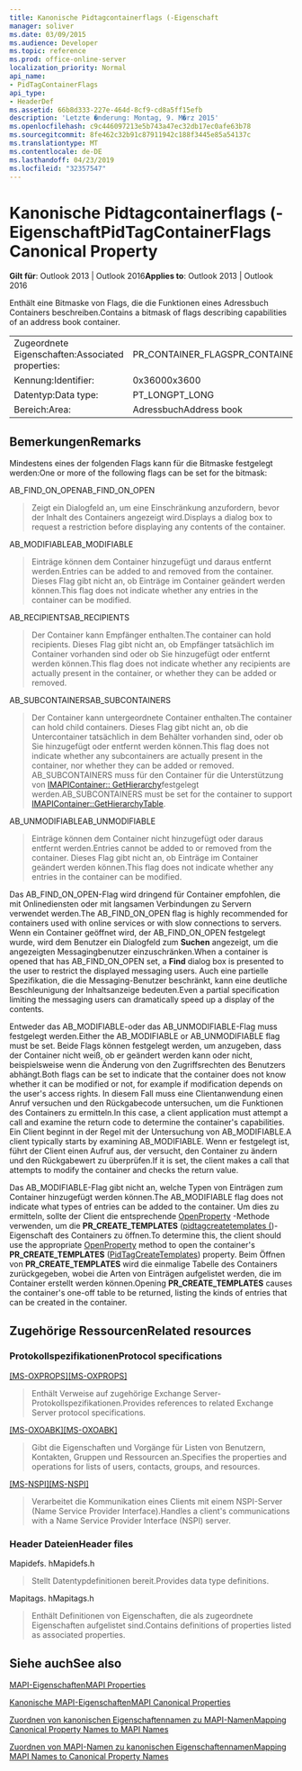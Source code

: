 ```yaml
---
title: Kanonische Pidtagcontainerflags (-Eigenschaft
manager: soliver
ms.date: 03/09/2015
ms.audience: Developer
ms.topic: reference
ms.prod: office-online-server
localization_priority: Normal
api_name:
- PidTagContainerFlags
api_type:
- HeaderDef
ms.assetid: 66b8d333-227e-464d-8cf9-cd8a5ff15efb
description: 'Letzte �nderung: Montag, 9. M�rz 2015'
ms.openlocfilehash: c9c446097213e5b743a47ec32db17ec0afe63b78
ms.sourcegitcommit: 8fe462c32b91c87911942c188f3445e85a54137c
ms.translationtype: MT
ms.contentlocale: de-DE
ms.lasthandoff: 04/23/2019
ms.locfileid: "32357547"
---
```

# <a name="pidtagcontainerflags-canonical-property"></a><span data-ttu-id="7e1fa-103">Kanonische Pidtagcontainerflags (-Eigenschaft</span><span class="sxs-lookup"><span data-stu-id="7e1fa-103">PidTagContainerFlags Canonical Property</span></span>

  
  
<span data-ttu-id="7e1fa-104">**Gilt für**: Outlook 2013 | Outlook 2016</span><span class="sxs-lookup"><span data-stu-id="7e1fa-104">**Applies to**: Outlook 2013 | Outlook 2016</span></span> 
  
<span data-ttu-id="7e1fa-105">Enthält eine Bitmaske von Flags, die die Funktionen eines Adressbuch Containers beschreiben.</span><span class="sxs-lookup"><span data-stu-id="7e1fa-105">Contains a bitmask of flags describing capabilities of an address book container.</span></span> 
  
|||
|:-----|:-----|
|<span data-ttu-id="7e1fa-106">Zugeordnete Eigenschaften:</span><span class="sxs-lookup"><span data-stu-id="7e1fa-106">Associated properties:</span></span>  <br/> |<span data-ttu-id="7e1fa-107">PR_CONTAINER_FLAGS</span><span class="sxs-lookup"><span data-stu-id="7e1fa-107">PR_CONTAINER_FLAGS</span></span>  <br/> |
|<span data-ttu-id="7e1fa-108">Kennung:</span><span class="sxs-lookup"><span data-stu-id="7e1fa-108">Identifier:</span></span>  <br/> |<span data-ttu-id="7e1fa-109">0x3600</span><span class="sxs-lookup"><span data-stu-id="7e1fa-109">0x3600</span></span>  <br/> |
|<span data-ttu-id="7e1fa-110">Datentyp:</span><span class="sxs-lookup"><span data-stu-id="7e1fa-110">Data type:</span></span>  <br/> |<span data-ttu-id="7e1fa-111">PT_LONG</span><span class="sxs-lookup"><span data-stu-id="7e1fa-111">PT_LONG</span></span>  <br/> |
|<span data-ttu-id="7e1fa-112">Bereich:</span><span class="sxs-lookup"><span data-stu-id="7e1fa-112">Area:</span></span>  <br/> |<span data-ttu-id="7e1fa-113">Adressbuch</span><span class="sxs-lookup"><span data-stu-id="7e1fa-113">Address book</span></span>  <br/> |
   
## <a name="remarks"></a><span data-ttu-id="7e1fa-114">Bemerkungen</span><span class="sxs-lookup"><span data-stu-id="7e1fa-114">Remarks</span></span>

<span data-ttu-id="7e1fa-115">Mindestens eines der folgenden Flags kann für die Bitmaske festgelegt werden:</span><span class="sxs-lookup"><span data-stu-id="7e1fa-115">One or more of the following flags can be set for the bitmask:</span></span>
  
<span data-ttu-id="7e1fa-116">AB_FIND_ON_OPEN</span><span class="sxs-lookup"><span data-stu-id="7e1fa-116">AB_FIND_ON_OPEN</span></span> 
  
> <span data-ttu-id="7e1fa-117">Zeigt ein Dialogfeld an, um eine Einschränkung anzufordern, bevor der Inhalt des Containers angezeigt wird.</span><span class="sxs-lookup"><span data-stu-id="7e1fa-117">Displays a dialog box to request a restriction before displaying any contents of the container.</span></span> 
    
<span data-ttu-id="7e1fa-118">AB_MODIFIABLE</span><span class="sxs-lookup"><span data-stu-id="7e1fa-118">AB_MODIFIABLE</span></span> 
  
> <span data-ttu-id="7e1fa-119">Einträge können dem Container hinzugefügt und daraus entfernt werden.</span><span class="sxs-lookup"><span data-stu-id="7e1fa-119">Entries can be added to and removed from the container.</span></span> <span data-ttu-id="7e1fa-120">Dieses Flag gibt nicht an, ob Einträge im Container geändert werden können.</span><span class="sxs-lookup"><span data-stu-id="7e1fa-120">This flag does not indicate whether any entries in the container can be modified.</span></span>
    
<span data-ttu-id="7e1fa-121">AB_RECIPIENTS</span><span class="sxs-lookup"><span data-stu-id="7e1fa-121">AB_RECIPIENTS</span></span> 
  
> <span data-ttu-id="7e1fa-122">Der Container kann Empfänger enthalten.</span><span class="sxs-lookup"><span data-stu-id="7e1fa-122">The container can hold recipients.</span></span> <span data-ttu-id="7e1fa-123">Dieses Flag gibt nicht an, ob Empfänger tatsächlich im Container vorhanden sind oder ob Sie hinzugefügt oder entfernt werden können.</span><span class="sxs-lookup"><span data-stu-id="7e1fa-123">This flag does not indicate whether any recipients are actually present in the container, or whether they can be added or removed.</span></span> 
    
<span data-ttu-id="7e1fa-124">AB_SUBCONTAINERS</span><span class="sxs-lookup"><span data-stu-id="7e1fa-124">AB_SUBCONTAINERS</span></span> 
  
> <span data-ttu-id="7e1fa-125">Der Container kann untergeordnete Container enthalten.</span><span class="sxs-lookup"><span data-stu-id="7e1fa-125">The container can hold child containers.</span></span> <span data-ttu-id="7e1fa-126">Dieses Flag gibt nicht an, ob die Untercontainer tatsächlich in dem Behälter vorhanden sind, oder ob Sie hinzugefügt oder entfernt werden können.</span><span class="sxs-lookup"><span data-stu-id="7e1fa-126">This flag does not indicate whether any subcontainers are actually present in the container, nor whether they can be added or removed.</span></span> <span data-ttu-id="7e1fa-127">AB_SUBCONTAINERS muss für den Container für die Unterstützung von [IMAPIContainer:: GetHierarchy](imapicontainer-gethierarchytable.md)festgelegt werden.</span><span class="sxs-lookup"><span data-stu-id="7e1fa-127">AB_SUBCONTAINERS must be set for the container to support [IMAPIContainer::GetHierarchyTable](imapicontainer-gethierarchytable.md).</span></span> 
    
<span data-ttu-id="7e1fa-128">AB_UNMODIFIABLE</span><span class="sxs-lookup"><span data-stu-id="7e1fa-128">AB_UNMODIFIABLE</span></span> 
  
> <span data-ttu-id="7e1fa-129">Einträge können dem Container nicht hinzugefügt oder daraus entfernt werden.</span><span class="sxs-lookup"><span data-stu-id="7e1fa-129">Entries cannot be added to or removed from the container.</span></span> <span data-ttu-id="7e1fa-130">Dieses Flag gibt nicht an, ob Einträge im Container geändert werden können.</span><span class="sxs-lookup"><span data-stu-id="7e1fa-130">This flag does not indicate whether any entries in the container can be modified.</span></span> 
    
<span data-ttu-id="7e1fa-131">Das AB_FIND_ON_OPEN-Flag wird dringend für Container empfohlen, die mit Onlinediensten oder mit langsamen Verbindungen zu Servern verwendet werden.</span><span class="sxs-lookup"><span data-stu-id="7e1fa-131">The AB_FIND_ON_OPEN flag is highly recommended for containers used with online services or with slow connections to servers.</span></span> <span data-ttu-id="7e1fa-132">Wenn ein Container geöffnet wird, der AB_FIND_ON_OPEN festgelegt wurde, wird dem Benutzer ein Dialogfeld zum **Suchen** angezeigt, um die angezeigten Messagingbenutzer einzuschränken.</span><span class="sxs-lookup"><span data-stu-id="7e1fa-132">When a container is opened that has AB_FIND_ON_OPEN set, a **Find** dialog box is presented to the user to restrict the displayed messaging users.</span></span> <span data-ttu-id="7e1fa-133">Auch eine partielle Spezifikation, die die Messaging-Benutzer beschränkt, kann eine deutliche Beschleunigung der Inhaltsanzeige bedeuten.</span><span class="sxs-lookup"><span data-stu-id="7e1fa-133">Even a partial specification limiting the messaging users can dramatically speed up a display of the contents.</span></span> 
  
<span data-ttu-id="7e1fa-134">Entweder das AB_MODIFIABLE-oder das AB_UNMODIFIABLE-Flag muss festgelegt werden.</span><span class="sxs-lookup"><span data-stu-id="7e1fa-134">Either the AB_MODIFIABLE or AB_UNMODIFIABLE flag must be set.</span></span> <span data-ttu-id="7e1fa-135">Beide Flags können festgelegt werden, um anzugeben, dass der Container nicht weiß, ob er geändert werden kann oder nicht, beispielsweise wenn die Änderung von den Zugriffsrechten des Benutzers abhängt.</span><span class="sxs-lookup"><span data-stu-id="7e1fa-135">Both flags can be set to indicate that the container does not know whether it can be modified or not, for example if modification depends on the user's access rights.</span></span> <span data-ttu-id="7e1fa-136">In diesem Fall muss eine Clientanwendung einen Anruf versuchen und den Rückgabecode untersuchen, um die Funktionen des Containers zu ermitteln.</span><span class="sxs-lookup"><span data-stu-id="7e1fa-136">In this case, a client application must attempt a call and examine the return code to determine the container's capabilities.</span></span> <span data-ttu-id="7e1fa-137">Ein Client beginnt in der Regel mit der Untersuchung von AB_MODIFIABLE.</span><span class="sxs-lookup"><span data-stu-id="7e1fa-137">A client typically starts by examining AB_MODIFIABLE.</span></span> <span data-ttu-id="7e1fa-138">Wenn er festgelegt ist, führt der Client einen Aufruf aus, der versucht, den Container zu ändern und den Rückgabewert zu überprüfen.</span><span class="sxs-lookup"><span data-stu-id="7e1fa-138">If it is set, the client makes a call that attempts to modify the container and checks the return value.</span></span> 
  
<span data-ttu-id="7e1fa-139">Das AB_MODIFIABLE-Flag gibt nicht an, welche Typen von Einträgen zum Container hinzugefügt werden können.</span><span class="sxs-lookup"><span data-stu-id="7e1fa-139">The AB_MODIFIABLE flag does not indicate what types of entries can be added to the container.</span></span> <span data-ttu-id="7e1fa-140">Um dies zu ermitteln, sollte der Client die entsprechende [OpenProperty](imapiprop-openproperty.md) -Methode verwenden, um die **PR_CREATE_TEMPLATES** ([pidtagcreatetemplates (](pidtagcreatetemplates-canonical-property.md))-Eigenschaft des Containers zu öffnen.</span><span class="sxs-lookup"><span data-stu-id="7e1fa-140">To determine this, the client should use the appropriate [OpenProperty](imapiprop-openproperty.md) method to open the container's **PR_CREATE_TEMPLATES** ([PidTagCreateTemplates](pidtagcreatetemplates-canonical-property.md)) property.</span></span> <span data-ttu-id="7e1fa-141">Beim Öffnen von **PR_CREATE_TEMPLATES** wird die einmalige Tabelle des Containers zurückgegeben, wobei die Arten von Einträgen aufgelistet werden, die im Container erstellt werden können.</span><span class="sxs-lookup"><span data-stu-id="7e1fa-141">Opening **PR_CREATE_TEMPLATES** causes the container's one-off table to be returned, listing the kinds of entries that can be created in the container.</span></span> 
  
## <a name="related-resources"></a><span data-ttu-id="7e1fa-142">Zugehörige Ressourcen</span><span class="sxs-lookup"><span data-stu-id="7e1fa-142">Related resources</span></span>

### <a name="protocol-specifications"></a><span data-ttu-id="7e1fa-143">Protokollspezifikationen</span><span class="sxs-lookup"><span data-stu-id="7e1fa-143">Protocol specifications</span></span>

<span data-ttu-id="7e1fa-144">[[MS-OXPROPS]](https://msdn.microsoft.com/library/f6ab1613-aefe-447d-a49c-18217230b148%28Office.15%29.aspx)</span><span class="sxs-lookup"><span data-stu-id="7e1fa-144">[[MS-OXPROPS]](https://msdn.microsoft.com/library/f6ab1613-aefe-447d-a49c-18217230b148%28Office.15%29.aspx)</span></span>
  
> <span data-ttu-id="7e1fa-145">Enthält Verweise auf zugehörige Exchange Server-Protokollspezifikationen.</span><span class="sxs-lookup"><span data-stu-id="7e1fa-145">Provides references to related Exchange Server protocol specifications.</span></span>
    
<span data-ttu-id="7e1fa-146">[[MS-OXOABK]](https://msdn.microsoft.com/library/f4cf9b4c-9232-4506-9e71-2270de217614%28Office.15%29.aspx)</span><span class="sxs-lookup"><span data-stu-id="7e1fa-146">[[MS-OXOABK]](https://msdn.microsoft.com/library/f4cf9b4c-9232-4506-9e71-2270de217614%28Office.15%29.aspx)</span></span>
  
> <span data-ttu-id="7e1fa-147">Gibt die Eigenschaften und Vorgänge für Listen von Benutzern, Kontakten, Gruppen und Ressourcen an.</span><span class="sxs-lookup"><span data-stu-id="7e1fa-147">Specifies the properties and operations for lists of users, contacts, groups, and resources.</span></span>
    
<span data-ttu-id="7e1fa-148">[[MS-NSPI]](https://msdn.microsoft.com/library/6dd0a3ea-b4d4-4a73-a857-add03a89a543%28Office.15%29.aspx)</span><span class="sxs-lookup"><span data-stu-id="7e1fa-148">[[MS-NSPI]](https://msdn.microsoft.com/library/6dd0a3ea-b4d4-4a73-a857-add03a89a543%28Office.15%29.aspx)</span></span>
  
> <span data-ttu-id="7e1fa-149">Verarbeitet die Kommunikation eines Clients mit einem NSPI-Server (Name Service Provider Interface).</span><span class="sxs-lookup"><span data-stu-id="7e1fa-149">Handles a client's communications with a Name Service Provider Interface (NSPI) server.</span></span>
    
### <a name="header-files"></a><span data-ttu-id="7e1fa-150">Header Dateien</span><span class="sxs-lookup"><span data-stu-id="7e1fa-150">Header files</span></span>

<span data-ttu-id="7e1fa-151">Mapidefs. h</span><span class="sxs-lookup"><span data-stu-id="7e1fa-151">Mapidefs.h</span></span>
  
> <span data-ttu-id="7e1fa-152">Stellt Datentypdefinitionen bereit.</span><span class="sxs-lookup"><span data-stu-id="7e1fa-152">Provides data type definitions.</span></span>
    
<span data-ttu-id="7e1fa-153">Mapitags. h</span><span class="sxs-lookup"><span data-stu-id="7e1fa-153">Mapitags.h</span></span>
  
> <span data-ttu-id="7e1fa-154">Enthält Definitionen von Eigenschaften, die als zugeordnete Eigenschaften aufgelistet sind.</span><span class="sxs-lookup"><span data-stu-id="7e1fa-154">Contains definitions of properties listed as associated properties.</span></span>
    
## <a name="see-also"></a><span data-ttu-id="7e1fa-155">Siehe auch</span><span class="sxs-lookup"><span data-stu-id="7e1fa-155">See also</span></span>



[<span data-ttu-id="7e1fa-156">MAPI-Eigenschaften</span><span class="sxs-lookup"><span data-stu-id="7e1fa-156">MAPI Properties</span></span>](mapi-properties.md)
  
[<span data-ttu-id="7e1fa-157">Kanonische MAPI-Eigenschaften</span><span class="sxs-lookup"><span data-stu-id="7e1fa-157">MAPI Canonical Properties</span></span>](mapi-canonical-properties.md)
  
[<span data-ttu-id="7e1fa-158">Zuordnen von kanonischen Eigenschaftennamen zu MAPI-Namen</span><span class="sxs-lookup"><span data-stu-id="7e1fa-158">Mapping Canonical Property Names to MAPI Names</span></span>](mapping-canonical-property-names-to-mapi-names.md)
  
[<span data-ttu-id="7e1fa-159">Zuordnen von MAPI-Namen zu kanonischen Eigenschaftennamen</span><span class="sxs-lookup"><span data-stu-id="7e1fa-159">Mapping MAPI Names to Canonical Property Names</span></span>](mapping-mapi-names-to-canonical-property-names.md)


